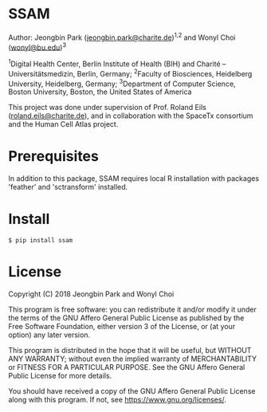 SSAM
============================================================================================

Author: Jeongbin Park (jeongbin.park@charite.de)<sup>1,2</sup> and Wonyl Choi (wonyl@bu.edu)<sup>3</sup>

<sup>1</sup>Digital Health Center, Berlin Institute of Health (BIH) and Charité – Universitätsmedizin, Berlin, Germany; <sup>2</sup>Faculty of Biosciences, Heidelberg University, Heidelberg, Germany; <sup>3</sup>Department of Computer Science, Boston University, Boston, the United States of America

This project was done under supervision of Prof. Roland Eils (roland.eils@charite.de),
and in collaboration with the SpaceTx consortium and the Human Cell Atlas project.

Prerequisites
=============

In addition to this package, SSAM requires local R installation with packages 'feather' and 'sctransform' installed.

Install
============

```
$ pip install ssam
```

License
=======

Copyright (C) 2018 Jeongbin Park and Wonyl Choi

This program is free software: you can redistribute it and/or modify
it under the terms of the GNU Affero General Public License as published
by the Free Software Foundation, either version 3 of the License, or
(at your option) any later version.

This program is distributed in the hope that it will be useful,
but WITHOUT ANY WARRANTY; without even the implied warranty of
MERCHANTABILITY or FITNESS FOR A PARTICULAR PURPOSE.  See the
GNU Affero General Public License for more details.

You should have received a copy of the GNU Affero General Public License
along with this program.  If not, see <https://www.gnu.org/licenses/>.
